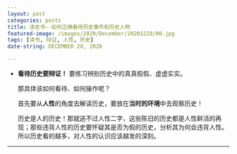 ```yaml
---
layout: post  
categories: posts   
title: 读史书--如何正确看待历史事件和历史人物   
featured-image: /images/2020/December/20201228/00.jpg  
tags: [读书, 辩证, 人性, 历史]    
date-string: DECEMBER 28, 2020

---
```

* **看待历史要辩证！** 要练习辨别历史中的真真假假、虚虚实实。

	那具体该如何看待、如何操作呢？

	首先要从**人性**的角度去解读历史，要放在**当时的环境**中去观察历史！

	历史是人的历史！那就逃不过人性二字，这些陈旧的历史都是人性鲜活的再现；那些违背人性的历史要怀疑其是否为假的历史，分析其为何会违背人性。所以历史看的越多，对人性的认识应该越发的深刻。

		

********

